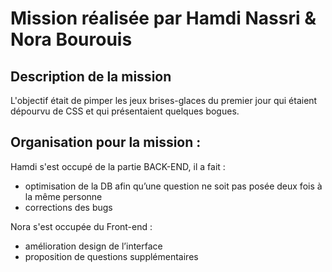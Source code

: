 # Mission réalisée par Hamdi Nassri & Nora Bourouis

## Description de la mission 
L'objectif était de pimper les jeux brises-glaces du premier jour qui étaient dépourvu de CSS et qui présentaient quelques bogues. 

## Organisation pour la mission : 
Hamdi s'est occupé de la partie BACK-END, il a fait :
- optimisation de la DB afin qu’une question ne soit pas posée deux fois à la même personne 
- corrections des bugs

Nora s'est occupée du Front-end : 
- amélioration design de l’interface 
- proposition de questions supplémentaires

